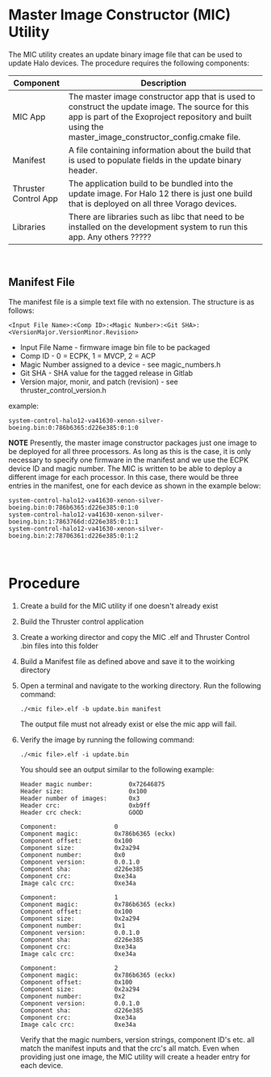 # Master Image Constructor (MIC) Utility

The MIC utility creates an update binary image file that can be used to update Halo devices. The procedure requires the following components:

| Component | Description |
| --------- | ----------- |
| MIC App   | The master image constructor app that is used to construct the update image. The source for this app is part of the Exoproject repository and built using the master_image_constructor_config.cmake file. |
| Manifest  | A file containing information about the build that is used to populate fields in the update binary header. |
| Thruster Control App | The application build to be bundled into the update image. For Halo 12 there is just one build that is deployed on all three Vorago devices. |
| Libraries | There are libraries such as libc that need to be installed on the development system to run this app. Any others ????? |

&nbsp;

## Manifest File

The manifest file is a simple text file with no extension. The structure is as follows:
```
<Input File Name>:<Comp ID>:<Magic Number>:<Git SHA>:<VersionMajor.VersionMinor.Revision>
```

- Input File Name - firmware image bin file to be packaged
- Comp ID - 0 = ECPK, 1 = MVCP, 2 = ACP
- Magic Number assigned to a device - see magic_numbers.h
- Git SHA - SHA value for the tagged release in Gitlab
- Version major, monir, and patch (revision) - see thruster_control_version.h

example:

```
system-control-halo12-va41630-xenon-silver-boeing.bin:0:786b6365:d226e385:0:1:0
```

**NOTE** Presently, the master image constructor packages just one image to be deployed for all three processors. As long as this is the case, it is only necessary to specify one firmware in the manifest and we use the ECPK device ID and magic number. The MIC is written to be able to deploy a different image for each processor. In this case, there would be three entries in the manifest, one for each device as shown in the example below:

```
system-control-halo12-va41630-xenon-silver-boeing.bin:0:786b6365:d226e385:0:1:0
system-control-halo12-va41630-xenon-silver-boeing.bin:1:7863766d:d226e385:0:1:1
system-control-halo12-va41630-xenon-silver-boeing.bin:2:78706361:d226e385:0:1:2
```

&nbsp;

# Procedure

1.  Create a build for the MIC utility if one doesn't already exist

2.  Build the Thruster control application

3.  Create a working director and copy the MIC .elf and Thruster Control .bin files into this folder

4.  Build a Manifest file as defined above and save it to the woirking directory

5.  Open a terminal and navigate to the working directory. Run the following command:

    ```
    ./<mic file>.elf -b update.bin manifest
    ```

    The output file must not already exist or else the mic app will fail.

6. Verify the image by running the following command:

    ```
    ./<mic file>.elf -i update.bin
    ```

    You should see an output similar to the following example:

    ```
    Header magic number:          0x72646875
    Header size:                  0x100
    Header number of images:      0x3
    Header crc:                   0xb9ff
    Header crc check:             GOOD

    Component:                0
    Component magic:          0x786b6365 (eckx)
    Component offset:         0x100
    Component size:           0x2a294
    Component number:         0x0
    Component version:        0.0.1.0
    Component sha:            d226e385
    Component crc:            0xe34a
    Image calc crc:           0xe34a

    Component:                1
    Component magic:          0x786b6365 (eckx)
    Component offset:         0x100
    Component size:           0x2a294
    Component number:         0x1
    Component version:        0.0.1.0
    Component sha:            d226e385
    Component crc:            0xe34a
    Image calc crc:           0xe34a

    Component:                2
    Component magic:          0x786b6365 (eckx)
    Component offset:         0x100
    Component size:           0x2a294
    Component number:         0x2
    Component version:        0.0.1.0
    Component sha:            d226e385
    Component crc:            0xe34a
    Image calc crc:           0xe34a
    ```

    Verify that the magic numbers, version strings, component ID's etc. all match the manifest inputs and that the crc's all match. Even when providing just one image, the MIC utility will create a header entry for each device.